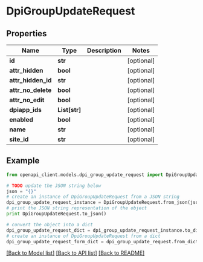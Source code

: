 # DpiGroupUpdateRequest


## Properties

Name | Type | Description | Notes
------------ | ------------- | ------------- | -------------
**id** | **str** |  | [optional] 
**attr_hidden** | **bool** |  | [optional] 
**attr_hidden_id** | **str** |  | [optional] 
**attr_no_delete** | **bool** |  | [optional] 
**attr_no_edit** | **bool** |  | [optional] 
**dpiapp_ids** | **List[str]** |  | [optional] 
**enabled** | **bool** |  | [optional] 
**name** | **str** |  | [optional] 
**site_id** | **str** |  | [optional] 

## Example

```python
from openapi_client.models.dpi_group_update_request import DpiGroupUpdateRequest

# TODO update the JSON string below
json = "{}"
# create an instance of DpiGroupUpdateRequest from a JSON string
dpi_group_update_request_instance = DpiGroupUpdateRequest.from_json(json)
# print the JSON string representation of the object
print DpiGroupUpdateRequest.to_json()

# convert the object into a dict
dpi_group_update_request_dict = dpi_group_update_request_instance.to_dict()
# create an instance of DpiGroupUpdateRequest from a dict
dpi_group_update_request_form_dict = dpi_group_update_request.from_dict(dpi_group_update_request_dict)
```
[[Back to Model list]](../README.md#documentation-for-models) [[Back to API list]](../README.md#documentation-for-api-endpoints) [[Back to README]](../README.md)


